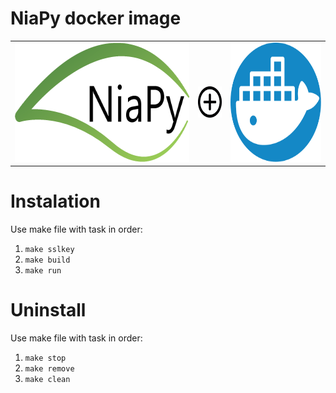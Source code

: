 # NiaPy docker image
<div>
   <table width="100%" height="100%" align="center" valign="center">
	   <tr>
		   <td>
			   <img src=".images/NiaPyLogo.png" alt="NiaPy logo" height="191" width="367">
			 </td>
			 <td>
			   <img src=".images/plus-sign-in-circle.svg" alt="In combination with" height="50" width="50">
			 </td>
			 <td>
				 <img src=".images/icon-slack.svg" alt="Docker logo" height="191" width="191">
			 </td>
		 </tr>
   </table>
</div>

# Instalation
Use make file with task in order:
1. `make sslkey`
2. `make build`
3. `make run`

# Uninstall
Use make file with task in order:
1. `make stop`
2. `make remove`
3. `make clean`
